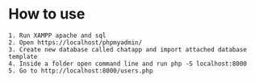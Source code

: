 # How to use

    1. Run XAMPP apache and sql
    2. Open https://localhost/phpmyadmin/ 
    3. Create new database called chatapp and import attached database template
    4. Inside a folder open command line and run php -S localhost:8000
    5. Go to http://localhost:8000/users.php 
